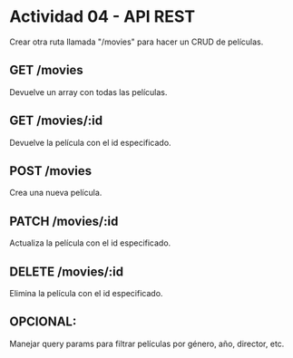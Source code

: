 # Actividad 04 - API REST

Crear otra ruta llamada "/movies" para hacer un CRUD de películas.

## GET /movies

Devuelve un array con todas las películas.

## GET /movies/:id

Devuelve la película con el id especificado.

## POST /movies

Crea una nueva película.

## PATCH /movies/:id

Actualiza la película con el id especificado.

## DELETE /movies/:id

Elimina la película con el id especificado.

## OPCIONAL:

Manejar query params para filtrar películas por género, año, director, etc.
